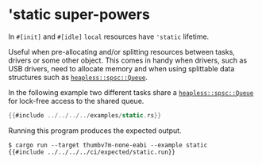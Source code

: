 # 'static super-powers

In `#[init]` and `#[idle]` `local` resources have `'static` lifetime.

Useful when pre-allocating and/or splitting resources between tasks, drivers
or some other object.
This comes in handy when drivers, such as USB drivers, need to allocate memory and
when using splittable data structures such as [`heapless::spsc::Queue`].

In the following example two different tasks share a [`heapless::spsc::Queue`]
for lock-free access to the shared queue.

[`heapless::spsc::Queue`]: https://docs.rs/heapless/0.7.5/heapless/spsc/struct.Queue.html

``` rust
{{#include ../../../../examples/static.rs}}
```

Running this program produces the expected output.

``` console
$ cargo run --target thumbv7m-none-eabi --example static
{{#include ../../../../ci/expected/static.run}}
```
